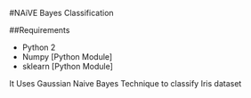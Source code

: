#NAiVE Bayes Classification 

##Requirements
 * Python 2
 * Numpy [Python Module]
 * sklearn [Python Module]

It Uses Gaussian Naive Bayes Technique to classify Iris dataset
